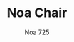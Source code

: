 ---
designer: Marc Sadler
description: "Noa%20collection%20combines%20the%20elegance%20of%20its%20proportions%20to%20the%20comfort%20of%20the%20seat%2C%20all%20thanks%20to%20the%20innovative%20construction%20technique.%20Chair%20with%20polycarbonate%20back%20shell%20and%20upholstered%20seat.%20Steel%20tube%20frame%20%D816mm."
image_primary: img/Noa-725_01_zoom.jpg
image_secondary: img/Noa-725_02_zoom.jpg
manufacturer: Pedrali
href: https://www.pedrali.it/en/products/catalog/Chair-NOA-725/
subtitle: Noa 725
title: Noa Chair
image_thumb: img/Noa_725_cover.jpg
tags: 
  - pedrali
  - chairs
category: chairs
slug: /manufacturers/pedrali/chairs/marc-sadler-noa-chair
---
